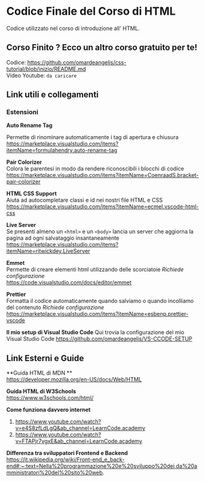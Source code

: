 # Codice Finale del Corso di HTML
Codice utilizzato nel corso di introduzione all' HTML. 

## Corso Finito ? Ecco un altro corso gratuito per te!
Codice: https://github.com/omardeangelis/css-tutorial/blob/inizio/README.md \
Video Youtube: ``` da caricare ```

## Link utili e collegamenti 

### Estensioni

**Auto Rename Tag** 

Permette di rinominare automaticamente i tag di apertura e chiusura \
https://marketplace.visualstudio.com/items?itemName=formulahendry.auto-rename-tag 

**Pair Colorizer** \
Colora le parentesi in modo da rendere riconoscibili i blocchi di codice \
https://marketplace.visualstudio.com/items?itemName=CoenraadS.bracket-pair-colorizer 

**HTML CSS Support**\
Aiuta ad autocompletare classi e id nei nostri file HTML e CSS \
https://marketplace.visualstudio.com/items?itemName=ecmel.vscode-html-css 

**Live Server**\
Se presenti almeno un ``` <html> ``` e un ``` <body> ``` lancia un server che aggiorna la pagina ad ogni salvataggio insantaneamente \
https://marketplace.visualstudio.com/items?itemName=ritwickdey.LiveServer 

**Emmet**\
Permette di creare elementi html utilizzando delle scorciatoie *Richiede configurazione* \
https://code.visualstudio.com/docs/editor/emmet 

**Prettier**\
Formatta il codice automaticamente quando salviamo o quando incolliamo del contenuto *Richiede configurazione* 
https://marketplace.visualstudio.com/items?itemName=esbenp.prettier-vscode 

**Il mio setup di Visual Studio Code**
Qui trovia la configurazione del mio Visual Studio Code
https://github.com/omardeangelis/VS-CCODE-SETUP

## Link Esterni e Guide 

**Guida HTML di MDN **\
https://developer.mozilla.org/en-US/docs/Web/HTML

**Guida HTML di W3Schools** \
https://www.w3schools.com/html/

**Come funziona davvero internet** 
1. https://www.youtube.com/watch?v=e4S8zfLdLgQ&ab_channel=LearnCode.academy
2. https://www.youtube.com/watch?v=FTAPjr7vgxE&ab_channel=LearnCode.academy

**Differenza tra sviluppatori Frontend e Backend**\
https://it.wikipedia.org/wiki/Front-end_e_back-end#:~:text=Nella%20programmazione%20e%20sviluppo%20dei,da%20amministratori%20del%20sito%20web.
